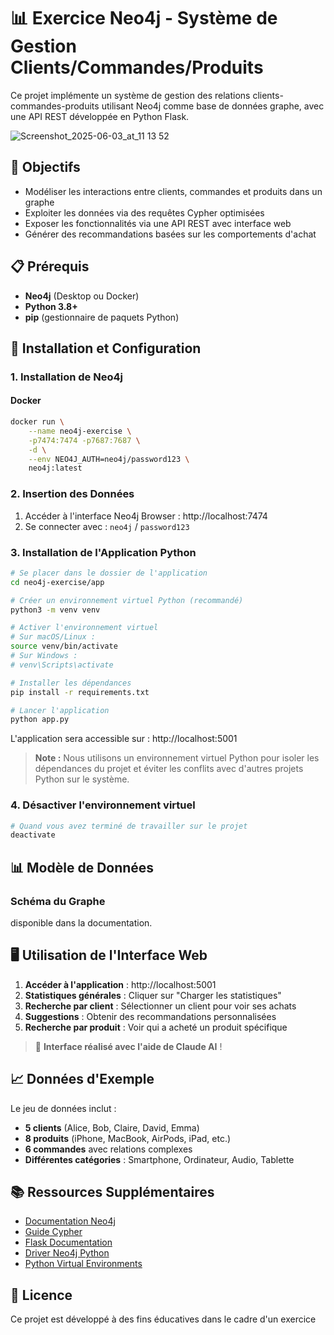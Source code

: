 # 📊 Exercice Neo4j - Système de Gestion Clients/Commandes/Produits

Ce projet implémente un système de gestion des relations clients-commandes-produits utilisant Neo4j comme base de données graphe, avec une API REST développée en Python Flask.

![Screenshot_2025-06-03_at_11 13 52](https://github.com/user-attachments/assets/ea30dff3-381b-47c2-8c1f-8eeab55b8a9c)
## 🎯 Objectifs


- Modéliser les interactions entre clients, commandes et produits dans un graphe
- Exploiter les données via des requêtes Cypher optimisées
- Exposer les fonctionnalités via une API REST avec interface web
- Générer des recommandations basées sur les comportements d'achat

## 📋 Prérequis

- **Neo4j** (Desktop ou Docker)
- **Python 3.8+**
- **pip** (gestionnaire de paquets Python)

## 🚀 Installation et Configuration

### 1. Installation de Neo4j

#### Docker
```bash
docker run \
    --name neo4j-exercise \
    -p7474:7474 -p7687:7687 \
    -d \
    --env NEO4J_AUTH=neo4j/password123 \
    neo4j:latest
```

### 2. Insertion des Données

1. Accéder à l'interface Neo4j Browser : http://localhost:7474
2. Se connecter avec : `neo4j` / `password123`

### 3. Installation de l'Application Python

```bash
# Se placer dans le dossier de l'application
cd neo4j-exercise/app

# Créer un environnement virtuel Python (recommandé)
python3 -m venv venv

# Activer l'environnement virtuel
# Sur macOS/Linux :
source venv/bin/activate
# Sur Windows :
# venv\Scripts\activate

# Installer les dépendances
pip install -r requirements.txt

# Lancer l'application
python app.py
```

L'application sera accessible sur : http://localhost:5001

> **Note :** Nous utilisons un environnement virtuel Python pour isoler les dépendances du projet et éviter les conflits avec d'autres projets Python sur le système.

### 4. Désactiver l'environnement virtuel
```bash
# Quand vous avez terminé de travailler sur le projet
deactivate
```

## 📊 Modèle de Données

### Schéma du Graphe
disponible dans la documentation.



## 🖥️ Utilisation de l'Interface Web

1. **Accéder à l'application** : http://localhost:5001
2. **Statistiques générales** : Cliquer sur "Charger les statistiques"
3. **Recherche par client** : Sélectionner un client pour voir ses achats
4. **Suggestions** : Obtenir des recommandations personnalisées
5. **Recherche par produit** : Voir qui a acheté un produit spécifique

> 🤖 **Interface réalisé avec l'aide de Claude AI** !

## 📈 Données d'Exemple

Le jeu de données inclut :
- **5 clients** (Alice, Bob, Claire, David, Emma)
- **8 produits** (iPhone, MacBook, AirPods, iPad, etc.)
- **6 commandes** avec relations complexes
- **Différentes catégories** : Smartphone, Ordinateur, Audio, Tablette

## 📚 Ressources Supplémentaires

- [Documentation Neo4j](https://neo4j.com/docs/)
- [Guide Cypher](https://neo4j.com/developer/cypher/)
- [Flask Documentation](https://flask.palletsprojects.com/)
- [Driver Neo4j Python](https://neo4j.com/developer/python/)
- [Python Virtual Environments](https://docs.python.org/3/tutorial/venv.html)

## 📄 Licence

Ce projet est développé à des fins éducatives dans le cadre d'un exercice
